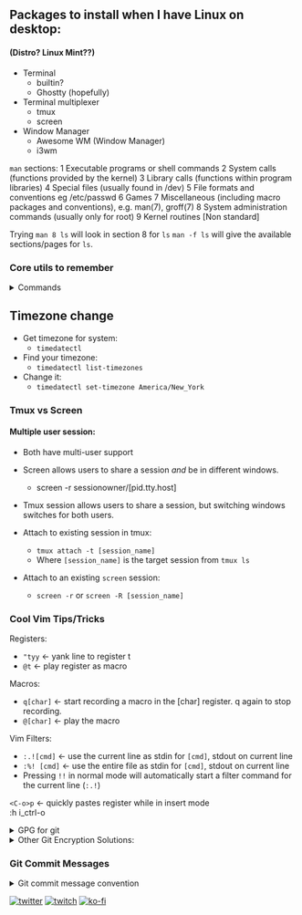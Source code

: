
## Packages to install when I have Linux on desktop:
#### (Distro? Linux Mint??)


* Terminal
    * builtin?
    * Ghostty (hopefully)
* Terminal multiplexer
    * tmux
    * screen
* Window Manager
    * Awesome WM (Window Manager) 
    * i3wm



`man` sections:
   1   Executable programs or shell commands
   2   System calls (functions provided by the kernel)
   3   Library calls (functions within program libraries)
   4   Special files (usually found in /dev)
   5   File formats and conventions eg /etc/passwd
   6   Games
   7   Miscellaneous  (including  macro  packages  and  conventions), e.g.
       man(7), groff(7)
   8   System administration commands (usually only for root)
   9   Kernel routines [Non standard]

Trying `man 8 ls` will look in section 8 for `ls`
`man -f ls` will give the available sections/pages for `ls`.
   
### Core utils to remember
<details>
<summary>Commands</summary>

* `printf`

* `cat`

* `read`

* `grep`

* `tr`

* `echo`

* `sed`

* `awk`

</details>

## Timezone change
* Get timezone for system:
    * `timedatectl`
* Find your timezone:
    * `timedatectl list-timezones`
* Change it:
    * `timedatectl set-timezone America/New_York`


### Tmux vs Screen
#### Multiple user session:
* Both have multi-user support
* Screen allows users to share a session *and* be in different windows.
    * screen -r sessionowner/[pid.tty.host]
* Tmux session allows users to share a session, but switching windows switches for both users.

* Attach to existing session in tmux:
    * `tmux attach -t [session_name]`
    * Where `[session_name]` is the target session from `tmux ls`

* Attach to an existing `screen` session:
    * `screen -r` or `screen -R [session_name]`




### Cool Vim Tips/Tricks

Registers:
* `"tyy` <- yank line to register t  
* `@t` <- play register as macro  

Macros:
* `q[char]` <- start recording a macro in the [char] register. q again to stop recording.  
* `@[char]` <- play the macro  

Vim Filters:
* `:.![cmd]` <- use the current line as stdin for `[cmd]`, stdout on current line  
* `:%! [cmd]` <- use the entire file as stdin for `[cmd]`, stdout on current line
* Pressing `!!` in normal mode will automatically start a filter command
  for the current line (`:.!`)

`<C-o>p` <- quickly pastes register while in insert mode  
:h i_ctrl-o 

<details>
<summary>GPG for git</summary>

## Plain GPG Protected Credential Helper  
Using GPG authentication (HTTPS) with git is not as straightforward as using
SSH authentication.  
You have to set up a credential helper and then set up a password manager.  

### Using GPG for Github Authentication
* If you're using HTTP/HTTPS authentication, and you want to authenticate with  
  your GPG key, you can set up a credential helper  

1. Set git to use gpg
```bash
git config --global credential.credentialStore gpg  
```

### Generate a New GPG Key  
First, you'll need to generate a GPG key before you can add it to Github.  
1. Run the command to generate a new key:  
    ```bash  
    gpg --full-generate-key  
    ```
2. Specify the type. RSA (default) is good. 
3. Specify key size (4096)  
4. Enter when key will expire   
    * This is optional. You can leave it blank if you don't want the key to expire.  
5. Verify  
6. Enter your user info 
    * **Note**: Use the email associated with your GitHub account. 
7. Set a password


### Add the New GPG Key to Github

1. List your GPG keys to find the Key ID.
   ```bash  
   gpg --list-secret-keys --keyid-format=long  
   ```
    * You will see an output that looks like this:  
      ```bash  
      /home/user/.gnupg/secring.gpg  
      -----------------------------  
      sec   4096R/<Your-Key-ID> 2021-01-01 [expires: 2024-01-01]  
      # or  
      sec   rsa4096/<Your-Key-ID> 2021-01-01 [expires: 2024-01-01]  
      ```
    * Take `<Your-Key-ID>`. This is your Key ID.  

1. Add the public key to GH account.  
    * Export your public key using your Key ID: 
      ```bash  
      gpg --armor --export <Your-Key-ID>  
      ```
        * If you want, redirect to a file (` > gpg_key.txt`) for easy copypasta.  
    * On Github, go to Profile -> Settings -> SSH and GPG keys.  
    * Select "Add GPG Key", and paste your public key.  


## Signing Commits with GPG  

1. Configure Git to use your GPG key.  
    * Set your `signingkey` in your `.gitconfig`:  
      ```bash  
      git config --global user.signingkey <Your-Key-ID>  
      ```
    * To sign all commits by default in any local repository on your computer:  
      ```bash  
      git config --global commit.gpgsign true  
      ```

</details>

<details>
<summary> Other Git Encryption Solutions:</summary> 

* SSH with `ssh-keygen`  
* `git-remote-gcrypt`  
* `git-secret`  
* `git-crypt`  

* BlackBox by StackOverflow

</details>




### Git Commit Messages
<details>
<summary>Git commit message convention</summary>

```gitcommit
[type]: [description]

[body]
```

Where:

* `[type]`: Indicates the type of the commit. It should be one of the following:
    * feat: A new feature or functionality added.  
    * fix: A bug fix or error correction.  
    * docs: Documentation updates or changes.  
    * style: Changes to code formatting, indentation, etc.  
    * refactor: Code refactoring or restructuring without adding new features or fixing bugs.  
    * test: Adding or updating tests.  
    * chore: Maintenance tasks or other miscellaneous changes.  


* `[description]`: A brief and concise description of the change made in the commit.
    * It should start with a capitalized verb and should not exceed 50 characters.

* `[body]` (optional): A more detailed description of the changes made in the commit.
    * This part is optional but can be useful for providing additional context or 
      information about the changes.
</details>

[![twitter](https://img.shields.io/badge/Twitter-blue?style=for-the-badge&logo=twitter&logoColor=white)](https://twitter.com/null_kol)
[![twitch](https://img.shields.io/badge/Twitch-purple?style=for-the-badge&logo=twitch&logoColor=white)](https://twitch.tv/kolkhis)
[![ko-fi](https://img.shields.io/badge/kofi-pink?style=for-the-badge&logo=kofi&logoColor=white)](https://ko-fi.com/kolkhis)


